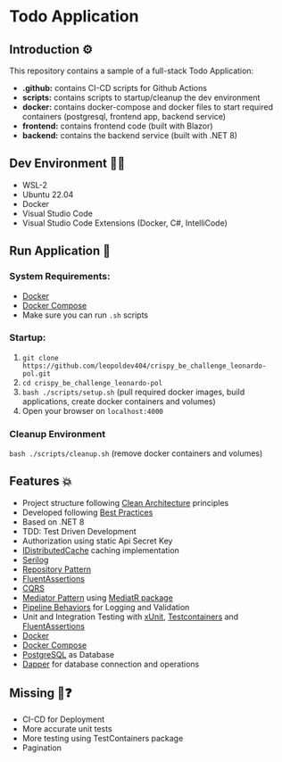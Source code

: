 # Todo Application

## **Introduction** ⚙️

This repository contains a sample of a full-stack Todo Application:

- **.github:** contains CI-CD scripts for Github Actions
- **scripts:** contains scripts to startup/cleanup the dev environment
- **docker:** contains docker-compose and docker files to start required containers (postgresql, frontend app, backend service)
- **frontend:** contains frontend code (built with Blazor)
- **backend:** contains the backend service (built with .NET 8)

## **Dev Environment** 👨‍💻

- WSL-2
- Ubuntu 22.04
- Docker
- Visual Studio Code
- Visual Studio Code Extensions (Docker, C#, IntelliCode)

## **Run Application** 🚀

### **System Requirements:**

- [Docker](https://docs.docker.com/)
- [Docker Compose](https://docs.docker.com/)
- Make sure you can run `.sh` scripts

### **Startup:**

1. `git clone https://github.com/leopoldev404/crispy_be_challenge_leonardo-pol.git`
2. `cd crispy_be_challenge_leonardo-pol`
3. `bash ./scripts/setup.sh` (pull required docker images, build applications, create docker containers and volumes)
4. Open your browser on `localhost:4000`

### Cleanup Environment

`bash ./scripts/cleanup.sh` (remove docker containers and volumes)

## **Features** 💥

- Project structure following [Clean Architecture](https://blog.cleancoder.com/uncle-bob/2012/08/13/the-clean-architecture.html) principles
- Developed following [Best Practices](https://learn.microsoft.com/en-us/aspnet/core/fundamentals/best-practices?view=aspnetcore-7.0)
- Based on .NET 8
- TDD: Test Driven Development
- Authorization using static Api Secret Key
- [IDistributedCache](https://learn.microsoft.com/en-us/aspnet/core/performance/caching/distributed?view=aspnetcore-7.0) caching implementation
- [Serilog](https://github.com/serilog/serilog)
- [Repository Pattern]()
- [FluentAssertions](https://fluentassertions.com/)
- [CQRS](https://docs.microsoft.com/en-us/azure/architecture/patterns/cqrs)
- [Mediator Pattern](https://en.wikipedia.org/wiki/Mediator_pattern) using [MediatR package](https://github.com/jbogard/MediatR)
- [Pipeline Behaviors]() for Logging and Validation
- Unit and Integration Testing with [xUnit](https://xunit.net/), [Testcontainers](https://dotnet.testcontainers.org/) and [FluentAssertions](https://fluentassertions.com/)
- [Docker](https://docs.docker.com/)
- [Docker Compose](https://docs.docker.com/)
- [PostgreSQL](https://www.mongodb.com/it-it?utm_source=google&utm_campaign=search_gs_pl_evergreen_atlas_core_prosp-brand_gic-null_emea-it_ps-all_desktop_it_lead&utm_term=mongodb&utm_medium=cpc_paid_search&utm_ad=e&utm_ad_campaign_id=20378068754&adgroup=154980289881&cq_cmp=20378068754&gad=1&gclid=EAIaIQobChMI183GxdHXgQMV8oVoCR0pCAM3EAAYASAAEgLRPPD_BwE) as Database
- [Dapper](https://www.mongodb.com/docs/drivers/) for database connection and operations

## **Missing** 🤔❓

- CI-CD for Deployment
- More accurate unit tests
- More testing using TestContainers package
- Pagination
